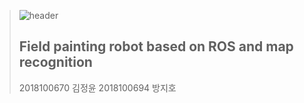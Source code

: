 >![header](https://capsule-render.vercel.app/api?type=transparent&color=auto&height=90&section=header&text=2022-2%20SW%20Capstone%20Design&fontSize=50&fontColor=A9280C)
>
>## Field painting robot based on ROS and map recognition
>
> 2018100670 김정윤
> 2018100694 방지호





